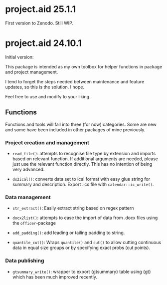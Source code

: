 # project.aid 25.1.1

First version to Zenodo. Still WIP.

# project.aid 24.10.1

Initial version:

This package is intended as my own toolbox for helper functions in package and project management.

I tend to forget the steps needed between maintenance and feature updates, so this is the solution. I hope.

Feel free to use and modify to your liking.

## Functions

Functions and tools will fall into three (for now) categories. Some are new and some have been included in other packages of mine previously.

### Project creation and management

- `read_file()`: attempts to recognise file type by extension and imports based on relevant function. If additional arguments are needed, please just use the relevant function directly. This has no intention of being very advanced.

- `ds2ical()`: converts data set to ical format with easy glue string for summary and description. Export .ics file with `calendar::ic_write()`.

### Data management

- `str_extract()`: Easily extract string based on regex pattern

- `docx2list()`: attempts to ease the import of data from .docx files using the `officer`-package

- `add_padding()`: add leading or tailing padding to string.

- `quantile_cut()`: Wraps `quantile()` and `cut()` to allow cutting continuous data in equal size groups or by specifying exact probs (cut points). 

### Data publishing

- `gtsummary_write()`: wrapper to export {gtsummary} table using {gt} which has been much improved recently.
